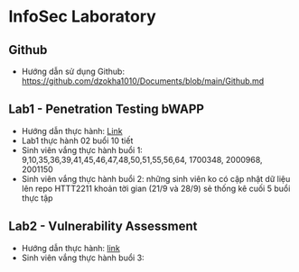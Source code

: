 # InfoSec Laboratory
## Github
- Hướng dẫn sử dụng Github: https://github.com/dzokha1010/Documents/blob/main/Github.md
## Lab1 - Penetration Testing bWAPP
- Hướng dẫn thực hành: [Link](https://github.com/dzokha1010/Documents/blob/main/Confidence_Security_of_IS/Lab1_Penetration_Testing_bWAPP.md)
- Lab1 thực hành 02 buổi 10 tiết
- Sinh viên vắng thực hành buổi 1: 9,10,35,36,39,41,45,46,47,48,50,51,55,56,64, 1700348, 2000968, 2001150
- Sinh viên vắng thực hành buổi 2: những sinh viên ko có cập nhật dữ liệu lên repo HTTT2211 khoản tời gian (21/9 và 28/9) sẻ thống kê cuối 5 buổi thực tập
## Lab2 - Vulnerability Assessment
- Hướng dẫn thực hành: [link](https://github.com/dzokha1010/Documents/blob/main/Confidence_Security_of_IS/Lab2_Vulnerability_Assessment.md)
- Sinh viên vắng thực hành buổi 3: 
